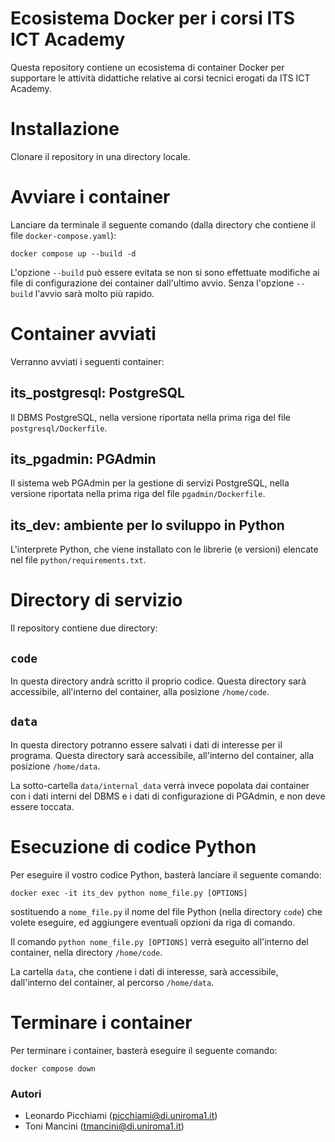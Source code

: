 # Ecosistema Docker per i corsi ITS ICT Academy #

Questa repository contiene un ecosistema di container Docker per supportare le attività didattiche relative ai corsi tecnici erogati da ITS ICT Academy.


# Installazione #

Clonare il repository in una directory locale.


# Avviare i container #
Lanciare da terminale il seguente comando (dalla directory che contiene il file `docker-compose.yaml`):

```
docker compose up --build -d
```

L'opzione `--build` può essere evitata se non si sono effettuate modifiche ai file di configurazione dei container dall'ultimo avvio. Senza l'opzione `--build` l'avvio sarà molto più rapido.

# Container avviati #

Verranno avviati i seguenti container:

## its_postgresql: PostgreSQL ##
Il DBMS PostgreSQL, nella versione riportata nella prima riga del file `postgresql/Dockerfile`.

## its_pgadmin: PGAdmin ##
Il sistema web PGAdmin per la gestione di servizi PostgreSQL, nella versione riportata nella prima riga del file `pgadmin/Dockerfile`.

## its_dev: ambiente per lo sviluppo in Python ## 
L'interprete Python, che viene installato con le librerie (e versioni) elencate nel file `python/requirements.txt`.


# Directory di servizio #

Il repository contiene due directory:

## `code` ## 
In questa directory andrà scritto il proprio codice. Questa directory sarà accessibile, all'interno del container, alla posizione `/home/code`.


## `data` ## 
In questa directory potranno essere salvati i dati di interesse per il programa. 
Questa directory sarà accessibile, all'interno del container, alla posizione `/home/data`.

La sotto-cartella `data/internal_data` verrà invece popolata dai container con i dati interni del DBMS e i dati di configurazione di PGAdmin, e non deve essere toccata.


# Esecuzione di codice Python #

Per eseguire il vostro codice Python, basterà lanciare il seguente comando:

```
docker exec -it its_dev python nome_file.py [OPTIONS]
```

sostituendo a `nome_file.py` il nome del file Python (nella directory `code`) che volete eseguire, ed aggiungere eventuali opzioni da riga di comando.

Il comando `python nome_file.py [OPTIONS]` verrà eseguito all'interno del container, nella directory `/home/code`.

La cartella `data`, che contiene i dati di interesse, sarà accessibile, dall'interno del container, al percorso `/home/data`.



# Terminare i container #

Per terminare i container, basterà eseguire il seguente comando:

```
docker compose down
```



### Autori ###

* Leonardo Picchiami ([picchiami@di.uniroma1.it](picchiami@di.uniroma1.it))
* Toni Mancini ([tmancini@di.uniroma1.it](tmancini@di.uniroma1.it))